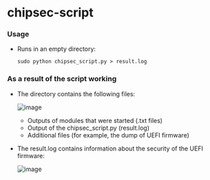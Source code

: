 # chipsec-script
### Usage
* Runs in an empty directory:

	```
	sudo python chipsec_script.py > result.log
	```
### As a result of the script working 
* The directory contains the following files:
	
	![image](https://github.com/yeggor/chipsec-script/blob/master/images/directory.PNG)
	- Outputs of modules that were started (.txt files)
	- Output of the chipsec_script.py (result.log)
	- Additional files (for example, the dump of UEFI firmware)
* The result.log contains information about the security of the UEFI firmware:

	![image](https://github.com/yeggor/chipsec-script/blob/master/images/result.PNG)	

